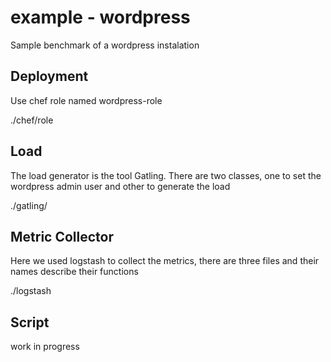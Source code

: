 example - wordpress
=======

Sample benchmark of a wordpress instalation


## Deployment

Use chef role named wordpress-role

./chef/role

## Load

The load generator is the tool Gatling. There are two classes, one to set the wordpress admin user and other to generate the load

./gatling/

## Metric Collector

Here we used logstash to collect the metrics, there are three files and their names describe their functions

./logstash

## Script

work in progress
